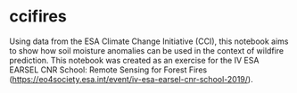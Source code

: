 # ccifires
Using data from the ESA Climate Change Initiative (CCI), this notebook aims to show how soil moisture anomalies can be used in the context of wildfire prediction. This notebook was created as an exercise for the IV ESA EARSEL CNR School: Remote Sensing for Forest Fires (https://eo4society.esa.int/event/iv-esa-earsel-cnr-school-2019/).
